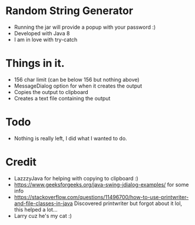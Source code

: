 # Random String Generator

- Running the jar will provide a popup with your password :)
- Developed with Java 8
- I am in love with try-catch 


# Things in it.

- 156 char limit (can be below 156 but nothing above)
- MessageDialog option for when it creates the output
- Copies the output to clipboard 
- Creates a text file containing the output

# Todo
- Nothing is really left, I did what I wanted to do.

# Credit

- LazzzyJava for helping with copying to clipboard :)
- https://www.geeksforgeeks.org/java-swing-jdialog-examples/ for some info
- https://stackoverflow.com/questions/11496700/how-to-use-printwriter-and-file-classes-in-java Discovered printwriter but forgot about it lol, this helped a lot...
- Larry cuz he's my cat :)
